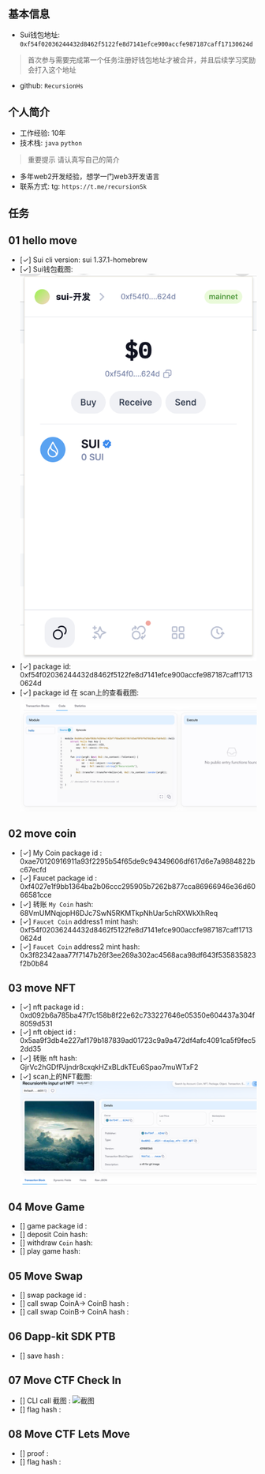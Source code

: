 ## 基本信息
- Sui钱包地址: `0xf54f02036244432d8462f5122fe8d7141efce900accfe987187caff17130624d`
> 首次参与需要完成第一个任务注册好钱包地址才被合并，并且后续学习奖励会打入这个地址
- github: `RecursionHs`

## 个人简介
- 工作经验: 10年
- 技术栈: `java` `python`
> 重要提示 请认真写自己的简介
- 多年web2开发经验，想学一门web3开发语言
- 联系方式: tg: `https://t.me/recursionSk`

## 任务

##   01 hello move
- [✓] Sui cli version: sui 1.37.1-homebrew
- [✓] Sui钱包截图: ![Sui钱包截图](./images/qb.png)
- [✓] package id: 0xf54f02036244432d8462f5122fe8d7141efce900accfe987187caff17130624d
- [✓] package id 在 scan上的查看截图:![Scan截图](./images/l.png)

##   02 move coin
- [✓] My Coin package id : 0xae70120916911a93f2295b54f65de9c94349606df617d6e7a9884822bc67ecfd
- [✓] Faucet package id : 0xf4027e1f9bb1364ba2b06ccc295905b7262b877cca86966946e36d6066581cce
- [✓] 转账 `My Coin` hash: 68VmUMNqjopH6DJc7SwN5RKMTkpNhUar5chRXWkXhReq
- [✓] `Faucet Coin` address1 mint hash: 0xf54f02036244432d8462f5122fe8d7141efce900accfe987187caff17130624d
- [✓] `Faucet Coin` address2 mint hash: 0x3f82342aaa77f7147b26f3ee269a302ac4568aca98df643f535835823f2b0b84

##   03 move NFT
- [✓] nft package id : 0xd092b6a785ba47f7c158b8f22e62c733227646e05350e604437a304f8059d531
- [✓] nft object id : 0x5aa9f3db4e227af179b187839ad01723c9a9a472df4afc4091ca5f9fec52dd35
- [✓] 转账 nft  hash: GjrVc2hGDfPJjndr8cxqkHZxBLdkTEu6Spao7muWTxF2
- [✓] scan上的NFT截图:![Scan截图](./images/nft_scan.png)

##   04 Move Game
- [] game package id :
- [] deposit Coin hash:
- [] withdraw `Coin` hash:
- [] play game hash:

##   05 Move Swap
- [] swap package id :
- [] call swap CoinA-> CoinB  hash :
- [] call swap CoinB-> CoinA  hash :

##   06 Dapp-kit SDK PTB
- [] save hash :

##   07 Move CTF Check In
- [] CLI call 截图 : ![截图](./images/你的图片地址)
- [] flag hash :

##   08 Move CTF Lets Move
- [] proof :
- [] flag hash :
